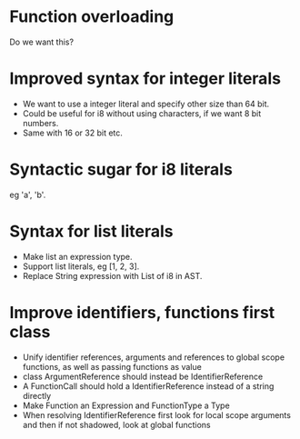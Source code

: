 # Function overloading
Do we want this?

# Improved syntax for integer literals
* We want to use a integer literal and specify other size than 64 bit.
* Could be useful for i8 without using characters, if we want 8 bit numbers.
* Same with 16 or 32 bit etc.

# Syntactic sugar for i8 literals
eg 'a', 'b'.

# Syntax for list literals
* Make list an expression type.
* Support list literals, eg [1, 2, 3].
* Replace String expression with List of i8 in AST.

# Improve identifiers, functions first class
* Unify identifier references, arguments and references to global scope functions, as well as passing functions as value
* class ArgumentReference should instead be IdentifierReference
* A FunctionCall should hold a IdentifierReference instead of a string directly
* Make Function an Expression and FunctionType a Type
* When resolving IdentifierReference first look for local scope arguments and then if not shadowed, look at global functions
